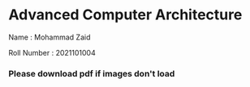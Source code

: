 # Advanced Computer Architecture

Name : Mohammad Zaid

Roll Number : 2021101004

### Please download pdf if images don't load
